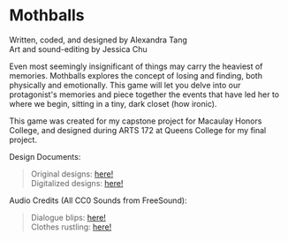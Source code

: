 # Mothballs

Written, coded, and designed by Alexandra Tang<br>
Art and sound-editing by Jessica Chu

Even most seemingly insignificant of things may carry the heaviest of memories. Mothballs explores the concept of losing and finding, both physically and emotionally. This game will let you delve into our protagonist's memories and piece together the events that have led her to where we begin, sitting in a tiny, dark closet (how ironic).

This game was created for my capstone project for Macaulay Honors College, and designed during ARTS 172 at Queens College for my final project.

Design Documents:
 > Original designs: <a href="https://gamedesignfall2018.wordpress.com/2018/11/26/final-project-update-mothballs/">here!</a><br>
 > Digitalized designs: <a href="https://gamedesignfall2018.wordpress.com/2018/12/10/mothballs-final-project/">here!</a>

Audio Credits (All CC0 Sounds from FreeSound):
  > Dialogue blips: <a href="https://freesound.org/people/junggle/sounds/26777/">here!</a><br>
  > Clothes rustling: <a href="https://freesound.org/people/arithni/sounds/83634/">here!</a>

